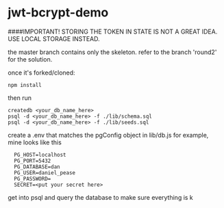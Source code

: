 # jwt-bcrypt-demo

####IMPORTANT!
STORING THE TOKEN IN STATE IS NOT A GREAT IDEA. USE LOCAL STORAGE INSTEAD.

the master branch contains only the skeleton. refer to the branch 'round2' for the solution.

once it's forked/cloned:

    npm install

then run

    createdb <your_db_name_here>
    psql -d <your_db_name_here> -f ./lib/schema.sql
    psql -d <your_db_name_here> -f ./lib/seeds.sql    

  create a .env that matches the pgConfig object in lib/db.js
    for example, mine looks like this

      PG_HOST=localhost
      PG_PORT=5432
      PG_DATABASE=dan
      PG_USER=daniel_pease
      PG_PASSWORD=
      SECRET=<put your secret here>

  get into psql and query the database to make sure everything is k
